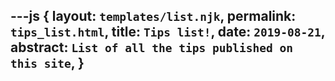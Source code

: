 ---js
{
  layout:    `templates/list.njk`,
  permalink: `tips_list.html`,
  title:     `Tips list!`,
  date:      `2019-08-21`,
  abstract:  `List of all the tips published on this site`,
}
---
